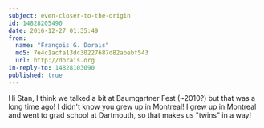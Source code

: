 ```yaml
---
subject: even-closer-to-the-origin
id: 14828205490
date: 2016-12-27 01:35:49
from:
  name: "François G. Dorais"
  md5: 7e4c1acfa13dc30227687d82abebf543
  url: http://dorais.org
in-reply-to: 14828103090
published: true
---
```

Hi Stan, I think we talked a bit at Baumgartner Fest (~2010?) but that was a long time ago! I didn't know you grew up in Montreal! I grew up in Montreal and went to grad school at Dartmouth, so that makes us "twins" in a way!
